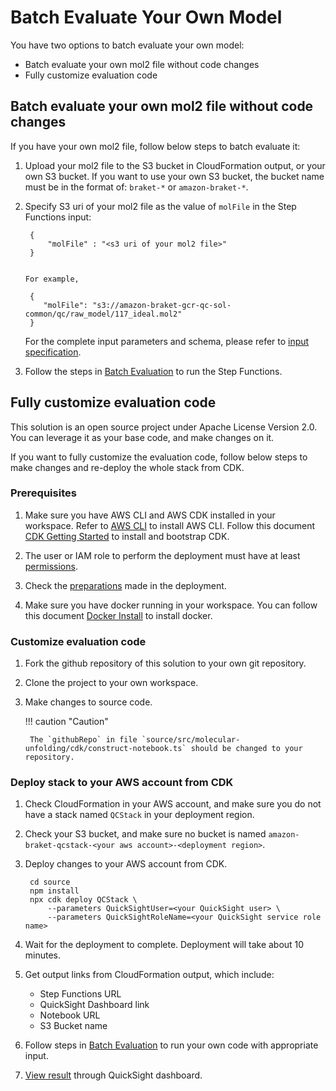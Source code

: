 # Batch Evaluate Your Own Model

You have two options to batch evaluate your own model:

- Batch evaluate your own mol2 file without code changes
- Fully customize evaluation code

## Batch evaluate your own mol2 file without code changes

If you have your own mol2 file, follow below steps to batch evaluate it:

1. Upload your mol2 file to the S3 bucket in CloudFormation output, or your own S3 bucket. If you want to use your own S3 bucket, the bucket name must be in the format of:  `braket-*` or `amazon-braket-*`.
    
2. Specify S3 uri of your mol2 file as the value of `molFile` in the Step Functions input:

     
        {
            "molFile" : "<s3 uri of your mol2 file>"
        }
   

       For example,
    
        {
           "molFile": "s3://amazon-braket-gcr-qc-sol-common/qc/raw_model/117_ideal.mol2"
        }

    
    For the complete input parameters and schema, please refer to [input specification](../batch-evaluation/#input-specification).

3. Follow the steps in [Batch Evaluation](../batch-evaluation/#start-execution) to run the Step Functions.

## Fully customize evaluation code

This solution is an open source project under Apache License Version 2.0. You can leverage it as your base code, and make changes on it.

If you want to fully customize the evaluation code, follow below steps to make changes and re-deploy the whole stack from CDK.

### Prerequisites

1. Make sure you have AWS CLI and AWS CDK installed in your workspace. Refer to [AWS CLI](https://docs.aws.amazon.com/cli/latest/userguide/getting-started-install.html) to install AWS CLI. Follow this document [CDK Getting Started](https://docs.aws.amazon.com/cdk/v2/guide/getting_started.html#getting_started_prerequisites) to install and bootstrap CDK.

2. The user or IAM role to perform the deployment must have at least [permissions](./permissions.json).

3. Check the [preparations](../../deployment.md) made in the deployment.

4. Make sure you have docker running in your workspace. You can follow this document [Docker Install](https://docs.docker.com/engine/install/) to install docker.

### Customize evaluation code

1. Fork the github repository of this solution to your own git repository.

2. Clone the project to your own workspace.

3. Make changes to source code.

    !!! caution "Caution"
        
        The `githubRepo` in file `source/src/molecular-unfolding/cdk/construct-notebook.ts` should be changed to your repository.

### Deploy stack to your AWS account from CDK

1. Check CloudFormation in your AWS account, and make sure you do not have a stack named `QCStack` in your deployment region.

2. Check your S3 bucket, and make sure no bucket is named `amazon-braket-qcstack-<your aws account>-<deployment region>`.

3. Deploy changes to your AWS account from CDK.


        cd source
        npm install
        npx cdk deploy QCStack \
            --parameters QuickSightUser=<your QuickSight user> \
            --parameters QuickSightRoleName=<your QuickSight service role name>
             
 
4. Wait for the deployment to complete. Deployment will take about 10 minutes. 

5. Get output links from CloudFormation output, which include:
    - Step Functions URL
    - QuickSight Dashboard link
    - Notebook URL
    - S3 Bucket name

6. Follow steps in [Batch Evaluation](../batch-evaluation/) to run your own code with appropriate input.

7. [View result](../batch-evaluation/#view-dashboard) through QuickSight dashboard.
